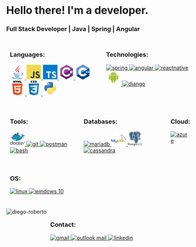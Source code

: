 <!-- <img align="right" alt="hello-gif" height="100px" width="200px"
      src="https://media.giphy.com/media/lIzAEoZEn571u/giphy.gif" /> -->
<h1 align="left">Hello there! I'm a developer.</h1>
<h3 align="left">Full Stack Developer | Java | Spring | Angular</h3>

<div style="display: flex">
  <div style="margin: 10px">
    <h3 align="left">Languages:</h3>
    <p align="left">
      <a href="https://www.java.com" target="_blank" rel="noreferrer">
        <img src="https://raw.githubusercontent.com/devicons/devicon/master/icons/java/java-original.svg" alt="java"
          width="40" height="40" />
      </a>
      <a href="https://developer.mozilla.org/en-US/docs/Web/JavaScript" target="_blank" rel="noreferrer">
        <img src="https://raw.githubusercontent.com/devicons/devicon/master/icons/javascript/javascript-original.svg"
          alt="javascript" width="40" height="40" />
      </a>
      <a href="https://www.typescriptlang.org/" target="_blank" rel="noreferrer">
        <img src="https://raw.githubusercontent.com/devicons/devicon/master/icons/typescript/typescript-original.svg"
          alt="typescript" width="40" height="40" />
      </a>
      <a href="https://www.w3schools.com/cs/" target="_blank" rel="noreferrer">
        <img src="https://raw.githubusercontent.com/devicons/devicon/master/icons/csharp/csharp-original.svg"
          alt="csharp" width="40" height="40" />
      </a>
      <a href="https://www.w3schools.com/cs/" target="_blank" rel="noreferrer">
        <img src="https://raw.githubusercontent.com/devicons/devicon/master/icons/cplusplus/cplusplus-original.svg"
          alt="csharp" width="40" height="40" />
      </a>
      <a href="https://www.w3.org/html/" target="_blank" rel="noreferrer">
        <img src="https://raw.githubusercontent.com/devicons/devicon/master/icons/html5/html5-original-wordmark.svg"
          alt="html5" width="40" height="40" />
      </a>
      <a href="https://www.w3schools.com/css/" target="_blank" rel="noreferrer">
        <img src="https://raw.githubusercontent.com/devicons/devicon/master/icons/css3/css3-original-wordmark.svg"
          alt="css3" width="40" height="40" />
      </a>
      <a href="https://www.python.org" target="_blank" rel="noreferrer">
        <img src="https://raw.githubusercontent.com/devicons/devicon/master/icons/python/python-original.svg"
          alt="python" width="40" height="40" />
      </a>
    </p>
  </div>
    <br />
  <div style="margin: 10px">
    <h3 align="left">Technologies:</h3>
    <p align="left">
      <a href="https://spring.io/" target="_blank" rel="noreferrer">
        <img src="https://www.vectorlogo.zone/logos/springio/springio-icon.svg" alt="spring" width="40" height="40" />
      </a>
      <a href="https://angular.io" target="_blank" rel="noreferrer">
        <img src="https://angular.io/assets/images/logos/angular/angular.svg" alt="angular" width="40" height="40" />
      </a>
      <a href="https://reactnative.dev/" target="_blank" rel="noreferrer">
        <img src="https://reactnative.dev/img/header_logo.svg" alt="reactnative" width="40" height="40" />
      </a>
      <a href="https://developer.android.com" target="_blank" rel="noreferrer">
        <img src="https://raw.githubusercontent.com/devicons/devicon/master/icons/android/android-original-wordmark.svg"
          alt="android" width="40" height="40" />
      </a>
      <a href="https://www.djangoproject.com/" target="_blank" rel="noreferrer">
        <img src="https://cdn.worldvectorlogo.com/logos/django.svg" alt="django" width="40" height="40" />
      </a>
    </p>
  </div>
</div>

<div style="display: flex">
  <div style="margin: 10px">
    <h3 align="left">Tools:</h3>
    <p align="left">
      <a href="https://www.docker.com/" target="_blank" rel="noreferrer">
        <img src="https://raw.githubusercontent.com/devicons/devicon/master/icons/docker/docker-original-wordmark.svg"
          alt="docker" width="40" height="40" />
      </a>
      <a href="https://git-scm.com/" target="_blank" rel="noreferrer">
        <img src="https://www.vectorlogo.zone/logos/git-scm/git-scm-icon.svg" alt="git" width="40" height="40" />
      </a>
      <a href="https://postman.com" target="_blank" rel="noreferrer">
        <img src="https://www.vectorlogo.zone/logos/getpostman/getpostman-icon.svg" alt="postman" width="40"
          height="40" />
<!--       <a href="https://dockstation.io/" target="_blank" rel="noreferrer">
        <img src="https://dockstation.io/images/video_preview.png" alt="dockstation" width="40" height="40" />
      </a>       -->
      <a href="https://www.gnu.org/software/bash/" target="_blank" rel="noreferrer">
        <img src="https://www.vectorlogo.zone/logos/gnu_bash/gnu_bash-icon.svg" alt="bash" width="40" height="40" />
      </a>
    </p>
  </div>

  <div style="margin: 10px">
    <h3 align="left">Databases:</h3>
    <p align="left">
      <a href="https://mariadb.org/" target="_blank" rel="noreferrer">
        <img src="https://www.vectorlogo.zone/logos/mariadb/mariadb-icon.svg" alt="mariadb" width="40" height="40" />
      </a>
      <a href="https://www.mysql.com/" target="_blank" rel="noreferrer">
        <img src="https://raw.githubusercontent.com/devicons/devicon/master/icons/mysql/mysql-original-wordmark.svg"
          alt="mysql" width="40" height="40" />
      </a>
      <a href="https://www.postgresql.org" target="_blank" rel="noreferrer">
        <img
          src="https://raw.githubusercontent.com/devicons/devicon/master/icons/postgresql/postgresql-original-wordmark.svg"
          alt="postgresql" width="40" height="40" />
      </a>
      <a href="https://cassandra.apache.org/" target="_blank" rel="noreferrer">
        <img src="https://www.vectorlogo.zone/logos/apache_cassandra/apache_cassandra-icon.svg" alt="cassandra"
          width="40" height="40" />
      </a>
    </p>
  </div>

  <div style="margin: 10px">
    <h3 align="left">Cloud:</h3>
    <p align="left">
      <a href="https://azure.microsoft.com/en-in/" target="_blank" rel="noreferrer">
        <img src="https://www.vectorlogo.zone/logos/microsoft_azure/microsoft_azure-icon.svg" alt="azure" width="40"
          height="40" />
      </a>
    </p>
  </div>
</div>

<div style="display: flex">
  <div style="margin: 10px">
    <h3 align="left">OS:</h3>
    <p align="left">
      <a href="https://www.linux.org/" target="_blank" rel="noreferrer">
        <img
          src="https://raw.githubusercontent.com/gist/Secret-chest/c92468d6c9d0b89ce490ed1bc557b164/raw/fee0554b8ff5b7370512dc3d44d80cfabe5aeee1/leaf.svg"
          alt="linux" width="40" height="40" />
      </a>
      <a href="https://www.microsoft.com/" target="_blank" rel="noreferrer">
        <img src="https://www.vectorlogo.zone/logos/microsoft/microsoft-icon.svg" alt="windows 10" width="40"
          height="40" />
      </a>
    </p>
  </div>
</div>

<p>
  <img align="left"
    src="https://github-readme-stats.vercel.app/api/top-langs?username=diego-roberto&show_icons=true&locale=en&layout=compact"
    alt="diego-roberto" />
</p>


<div style="display: flex">
    <div style="margin: 10px">
        <h3  align="left">Contact:</h3>
        <a href="mailto:diego.newpunk@gmail.com"><img alt="gmail"
          src="https://img.shields.io/badge/Gmail-D14836?style=for-the-badge&logo=gmail&logoColor=white"
          target="_blank" />
        </a>
        <a href="mailto:diego.-roberto@hotmail.com"><img alt="outlook mail"
          src="https://img.shields.io/badge/Microsoft_Outlook-0078D4?style=for-the-badge&logo=microsoft-outlook&logoColor=white"
          target="_blank" />
        </a>
        <a href="https://www.linkedin.com/in/diego-roberto-dev" target="_blank"><img alt="linkedin"
          src="https://img.shields.io/badge/LinkedIn-0077B5?style=for-the-badge&logo=linkedin&logoColor=white"
          target="_blank" />
        </a>
    </div>
</div>
